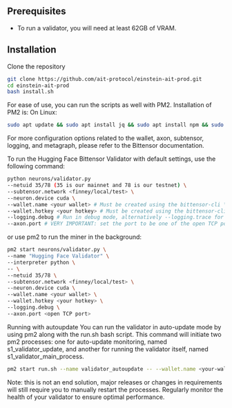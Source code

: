 ## Prerequisites
- To run a validator, you will need at least 62GB of VRAM.

## Installation
Clone the repository 
```bash
git clone https://github.com/ait-protocol/einstein-ait-prod.git
cd einstein-ait-prod
bash install.sh
```

For ease of use, you can run the scripts as well with PM2. Installation of PM2 is: On Linux:
```bash
sudo apt update && sudo apt install jq && sudo apt install npm && sudo npm install pm2 -g && pm2 update
```

For more configuration options related to the wallet, axon, subtensor, logging, and metagraph, please refer to the Bittensor documentation.

To run the Hugging Face Bittensor Validator with default settings, use the following command:
```bash
python neurons/validator.py
--netuid 35/78 (35 is our mainnet and 78 is our testnet) \
--subtensor.network <finney/local/test> \
--neuron.device cuda \
--wallet.name <your wallet> # Must be created using the bittensor-cli \
--wallet.hotkey <your hotkey> # Must be created using the bittensor-cli \
--logging.debug # Run in debug mode, alternatively --logging.trace for trace mode \
--axon.port # VERY IMPORTANT: set the port to be one of the open TCP ports on your machine \
```

or use pm2 to run the miner in the background:
```bash
pm2 start neurons/validator.py \
--name "Hugging Face Validator" \
--interpreter python \
-- \
--netuid 35/78 \
--subtensor.network <finney/local/test> \
--neuron.device cuda \
--wallet.name <your wallet> \
--wallet.hotkey <your hotkey> \
--logging.debug \
--axon.port <open TCP port>
```

Running with autoupdate
You can run the validator in auto-update mode by using pm2 along with the run.sh bash script. This command will initiate two pm2 processes: one for auto-update monitoring, named s1_validator_update, and another for running the validator itself, named s1_validator_main_process.

```bash
pm2 start run.sh --name validator_autoupdate -- --wallet.name <your-wallet-name> --wallet.hotkey <your-wallet-hot-key>
```
Note: this is not an end solution, major releases or changes in requirements will still require you to manually restart the processes. Regularly monitor the health of your validator to ensure optimal performance.